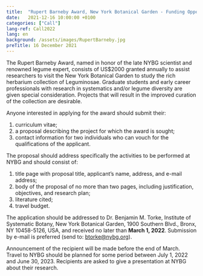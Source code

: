 ```yaml
---
title:  "Rupert Barneby Award, New York Botanical Garden - Funding Opportunity"
date:   2021-12-16 10:00:00 +0100
categories: ["Call"]
lang-ref: Call2022
lang: en
background: /assets/images/RupertBarneby.jpg
preTitle: 16 December 2021
---
```


The Rupert Barneby Award, named in honor of the late NYBG scientist and renowned legume expert, consists of US$2000 granted annually to assist researchers to visit the New York Botanical Garden to study the rich herbarium collection of Leguminosae. Graduate students and early career professionals with research in systematics and/or legume diversity are given special consideration. Projects that will result in the improved curation of the collection are desirable. 

Anyone interested in applying for the award should submit their: 
1) curriculum vitae; 
2) a proposal describing the project for which the award is sought; 
3) contact information for two individuals who can vouch for the qualifications of the applicant. 

The proposal should address specifically the activities to be performed at NYBG and should consist of:
1) title page with proposal title, applicant’s name, address, and e-mail address; 
2) body of the proposal of no more than two pages, including justification, objectives, and research plan; 
3) literature cited; 
4) travel budget. 

The application should be addressed to Dr. Benjamin M. Torke, Institute of Systematic Botany, New York Botanical Garden, 1900 Southern Blvd., Bronx, NY 10458-5126, USA, and received no later than **March 1, 2022**. Submission by e-mail is preferred (send to: <btorke@nybg.org>). 

Announcement of the recipient will be made before the end of March. Travel to NYBG should be planned for some period between July 1, 2022 and June 30, 2023. Recipients are asked to give a presentation at NYBG about their research.



